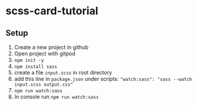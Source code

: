 # scss-card-tutorial

## Setup 

1. Create a new project in github
2. Open project with gitpod
3. `npm init -y`
4. `npm install sass`
5. create a file `input.scss` in root directory
6. add this line in `package.json` under scripts: `"watch:sass": "sass --watch input.scss output.css"` 
7. `npm run watch:sass`
8. In console run `npm run watch:sass` 
